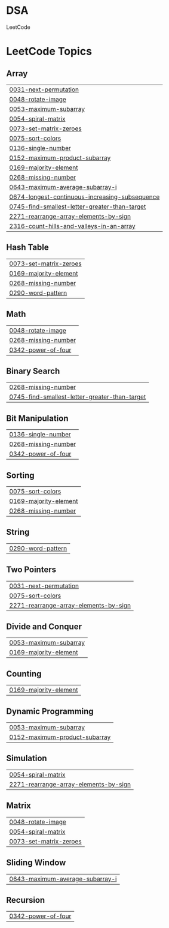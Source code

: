 # DSA
LeetCode

<!---LeetCode Topics Start-->
# LeetCode Topics
## Array
|  |
| ------- |
| [0031-next-permutation](https://github.com/srushti2403/DSA/tree/master/0031-next-permutation) |
| [0048-rotate-image](https://github.com/srushti2403/DSA/tree/master/0048-rotate-image) |
| [0053-maximum-subarray](https://github.com/srushti2403/DSA/tree/master/0053-maximum-subarray) |
| [0054-spiral-matrix](https://github.com/srushti2403/DSA/tree/master/0054-spiral-matrix) |
| [0073-set-matrix-zeroes](https://github.com/srushti2403/DSA/tree/master/0073-set-matrix-zeroes) |
| [0075-sort-colors](https://github.com/srushti2403/DSA/tree/master/0075-sort-colors) |
| [0136-single-number](https://github.com/srushti2403/DSA/tree/master/0136-single-number) |
| [0152-maximum-product-subarray](https://github.com/srushti2403/DSA/tree/master/0152-maximum-product-subarray) |
| [0169-majority-element](https://github.com/srushti2403/DSA/tree/master/0169-majority-element) |
| [0268-missing-number](https://github.com/srushti2403/DSA/tree/master/0268-missing-number) |
| [0643-maximum-average-subarray-i](https://github.com/srushti2403/DSA/tree/master/0643-maximum-average-subarray-i) |
| [0674-longest-continuous-increasing-subsequence](https://github.com/srushti2403/DSA/tree/master/0674-longest-continuous-increasing-subsequence) |
| [0745-find-smallest-letter-greater-than-target](https://github.com/srushti2403/DSA/tree/master/0745-find-smallest-letter-greater-than-target) |
| [2271-rearrange-array-elements-by-sign](https://github.com/srushti2403/DSA/tree/master/2271-rearrange-array-elements-by-sign) |
| [2316-count-hills-and-valleys-in-an-array](https://github.com/srushti2403/DSA/tree/master/2316-count-hills-and-valleys-in-an-array) |
## Hash Table
|  |
| ------- |
| [0073-set-matrix-zeroes](https://github.com/srushti2403/DSA/tree/master/0073-set-matrix-zeroes) |
| [0169-majority-element](https://github.com/srushti2403/DSA/tree/master/0169-majority-element) |
| [0268-missing-number](https://github.com/srushti2403/DSA/tree/master/0268-missing-number) |
| [0290-word-pattern](https://github.com/srushti2403/DSA/tree/master/0290-word-pattern) |
## Math
|  |
| ------- |
| [0048-rotate-image](https://github.com/srushti2403/DSA/tree/master/0048-rotate-image) |
| [0268-missing-number](https://github.com/srushti2403/DSA/tree/master/0268-missing-number) |
| [0342-power-of-four](https://github.com/srushti2403/DSA/tree/master/0342-power-of-four) |
## Binary Search
|  |
| ------- |
| [0268-missing-number](https://github.com/srushti2403/DSA/tree/master/0268-missing-number) |
| [0745-find-smallest-letter-greater-than-target](https://github.com/srushti2403/DSA/tree/master/0745-find-smallest-letter-greater-than-target) |
## Bit Manipulation
|  |
| ------- |
| [0136-single-number](https://github.com/srushti2403/DSA/tree/master/0136-single-number) |
| [0268-missing-number](https://github.com/srushti2403/DSA/tree/master/0268-missing-number) |
| [0342-power-of-four](https://github.com/srushti2403/DSA/tree/master/0342-power-of-four) |
## Sorting
|  |
| ------- |
| [0075-sort-colors](https://github.com/srushti2403/DSA/tree/master/0075-sort-colors) |
| [0169-majority-element](https://github.com/srushti2403/DSA/tree/master/0169-majority-element) |
| [0268-missing-number](https://github.com/srushti2403/DSA/tree/master/0268-missing-number) |
## String
|  |
| ------- |
| [0290-word-pattern](https://github.com/srushti2403/DSA/tree/master/0290-word-pattern) |
## Two Pointers
|  |
| ------- |
| [0031-next-permutation](https://github.com/srushti2403/DSA/tree/master/0031-next-permutation) |
| [0075-sort-colors](https://github.com/srushti2403/DSA/tree/master/0075-sort-colors) |
| [2271-rearrange-array-elements-by-sign](https://github.com/srushti2403/DSA/tree/master/2271-rearrange-array-elements-by-sign) |
## Divide and Conquer
|  |
| ------- |
| [0053-maximum-subarray](https://github.com/srushti2403/DSA/tree/master/0053-maximum-subarray) |
| [0169-majority-element](https://github.com/srushti2403/DSA/tree/master/0169-majority-element) |
## Counting
|  |
| ------- |
| [0169-majority-element](https://github.com/srushti2403/DSA/tree/master/0169-majority-element) |
## Dynamic Programming
|  |
| ------- |
| [0053-maximum-subarray](https://github.com/srushti2403/DSA/tree/master/0053-maximum-subarray) |
| [0152-maximum-product-subarray](https://github.com/srushti2403/DSA/tree/master/0152-maximum-product-subarray) |
## Simulation
|  |
| ------- |
| [0054-spiral-matrix](https://github.com/srushti2403/DSA/tree/master/0054-spiral-matrix) |
| [2271-rearrange-array-elements-by-sign](https://github.com/srushti2403/DSA/tree/master/2271-rearrange-array-elements-by-sign) |
## Matrix
|  |
| ------- |
| [0048-rotate-image](https://github.com/srushti2403/DSA/tree/master/0048-rotate-image) |
| [0054-spiral-matrix](https://github.com/srushti2403/DSA/tree/master/0054-spiral-matrix) |
| [0073-set-matrix-zeroes](https://github.com/srushti2403/DSA/tree/master/0073-set-matrix-zeroes) |
## Sliding Window
|  |
| ------- |
| [0643-maximum-average-subarray-i](https://github.com/srushti2403/DSA/tree/master/0643-maximum-average-subarray-i) |
## Recursion
|  |
| ------- |
| [0342-power-of-four](https://github.com/srushti2403/DSA/tree/master/0342-power-of-four) |
<!---LeetCode Topics End-->